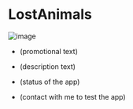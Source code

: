 # LostAnimals

![image](https://user-images.githubusercontent.com/56566735/161316134-8cf09175-20fd-4bc3-a2dc-1c111a67a6aa.png)

* (promotional text)

* (description text)

* (status of the app)

* (contact with me to test the app)
